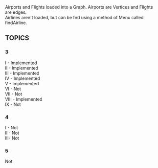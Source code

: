
Airports and Flights loaded into a Graph. Airports are Vertices and Flights are edges.  
Airlines aren't loaded, but can be fnd using a method of Menu called findAirline.

##     TOPICS
### 3
I - Implemented <br />
II - Implemented <br />
III - Implemented <br />
IV - Implemented <br />
V - Implemented <br />
VI - Not  
VII - Not    
VIII - Implemented  
IX - Not    
### 4
I - Not    
II - Not    
III- Not    
### 5
Not  

